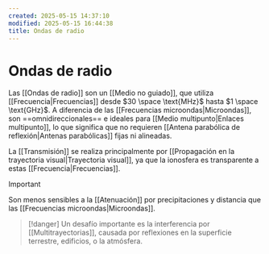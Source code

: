 ```yaml
---
created: 2025-05-15 14:37:10
modified: 2025-05-15 16:44:38
title: Ondas de radio
---
```


# Ondas de radio

Las [[Ondas de radio]] son un [[Medio no guiado]], que utiliza [[Frecuencia|Frecuencias]] desde $30 \space \text{MHz}$ hasta $1 \space \text{GHz}$. A diferencia de las [[Frecuencias microondas|Microondas]], son ==omnidireccionales== e ideales para [[Medio multipunto|Enlaces multipunto]], lo que significa que no requieren [[Antena parabólica de reflexión|Antenas parabólicas]] fijas ni alineadas.

La [[Transmisión]] se realiza principalmente por [[Propagación en la trayectoria visual|Trayectoria visual]], ya que la ionosfera es transparente a estas [[Frecuencia|Frecuencias]].

> [!important]
> Son menos sensibles a la [[Atenuación]] por precipitaciones y distancia que las [[Frecuencias microondas|Microondas]].

> [!danger]
> Un desafío importante es la interferencia por [[Multitrayectorias]], causada por reflexiones en la superficie terrestre, edificios, o la atmósfera.
